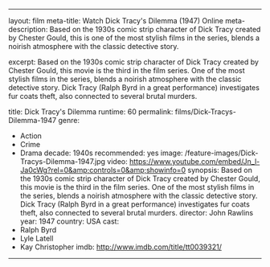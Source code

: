 ---

layout: film
meta-title: Watch Dick Tracy's Dilemma (1947) Online
meta-description:  Based on the 1930s comic strip character of Dick Tracy created by Chester Gould, this is one of the most stylish films in the series, blends a noirish atmosphere with the classic detective story. 

excerpt: Based on the 1930s comic strip character of Dick Tracy created by Chester Gould, this movie is the third in the film series. One of the most stylish films in the series, blends a noirish atmosphere with the classic detective story. Dick Tracy (Ralph Byrd in a great performance) investigates fur coats theft, also connected to several brutal murders. 

title: Dick Tracy's Dilemma
runtime: 60
permalink: films/Dick-Tracys-Dilemma-1947
genre: 
- Action
- Crime
- Drama
decade: 1940s
recommended: yes
image: /feature-images/Dick-Tracys-Dilemma-1947.jpg
video: https://www.youtube.com/embed/Jn_l-Ja0cWg?rel=0&amp;controls=0&amp;showinfo=0
synopsis: Based on the 1930s comic strip character of Dick Tracy created by Chester Gould, this movie is the third in the film series. One of the most stylish films in the series, blends a noirish atmosphere with the classic detective story. Dick Tracy (Ralph Byrd in a great performance) investigates fur coats theft, also connected to several brutal murders. 
director: John Rawlins
year: 1947
country: USA
cast:
- Ralph Byrd
- Lyle Latell
- Kay Christopher
imdb: http://www.imdb.com/title/tt0039321/

---